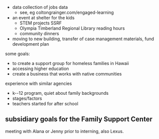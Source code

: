 
- data collection of jobs data
  - see, eg coltongrainger.com/engaged-learning
- an event at shelter for the kids
    - STEM projects SSRF
    - Olympia Timberland Regional Library reading hours
    - community dinners
- moving to new building, transfer of case management materials, fund
  development plan

some goals:
- to create a support group for homeless families in Hawaii
- accessing higher education
- create a business that works with native communities

experience with similar agencies
- k--12 program, quiet about family backgrounds
- stages/factors
- teachers started for after school

subsidiary goals for the Family Support Center
- 

meeting with Alana or Jenny prior to interning, also Lexus.
